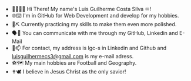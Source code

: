 - 👋🙋🏻‍♂️ Hi There! My name's Luis Guilherme Costa Silva ♾️!
- 🌐⌨️ I'm in GitHub for Web Development and develop for my hobbies.
- 💎⛏️ Currently practicing my skills to make them even more polished.
- 🗣️💬 You can communicate with me through my GitHub, Linkedin and E-Mail
- 🪪📫 For contact, my address is lgc-s in Linkedin and Github and luisguilhermecs3@gmail.com is my e-mail adress.
- ⚽🗺️ My main hobbies are Football and Geography.
- ✝️🕊️ I believe in Jesus Christ as the only savior!
